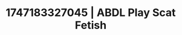 ---
categories:
- Swimmer
- Whipped cream play
- Mormon missionary
- Erotic transformation
- Modest MILF
image: /assets/images/1747183327045.webp
layout: post
seo:
  description: Featured content with artistic ABDL Play, Scat Fetish. HD images available.
  keywords: ABDL Play, Scat Fetish
  og_image: /assets/images/1747183327045.webp
  schema_type: VisualArtwork
tags:
- ABDL Play
- Scat Fetish
- '#1747183327045'
title: 1747183327045 | ABDL Play Scat Fetish
---